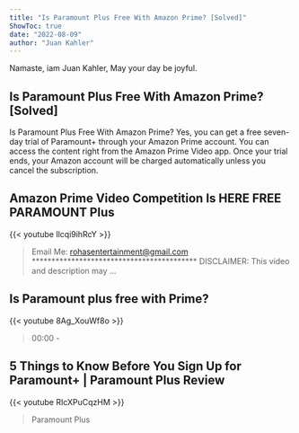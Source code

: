 ```yaml
---
title: "Is Paramount Plus Free With Amazon Prime? [Solved]"
ShowToc: true 
date: "2022-08-09"
author: "Juan Kahler" 
---
```


Namaste, iam Juan Kahler, May your day be joyful.
## Is Paramount Plus Free With Amazon Prime? [Solved]
Is Paramount Plus Free With Amazon Prime? Yes, you can get a free seven-day trial of Paramount+ through your Amazon Prime account. You can access the content right from the Amazon Prime Video app. Once your trial ends, your Amazon account will be charged automatically unless you cancel the subscription.

## Amazon Prime Video Competition Is HERE FREE PARAMOUNT Plus
{{< youtube Ilcqi9ihRcY >}}
>Email Me: rohasentertainment@gmail.com ****************************************** DISCLAIMER: This video and description may ...

## Is Paramount plus free with Prime?
{{< youtube 8Ag_XouWf8o >}}
>00:00 - 

## 5 Things to Know Before You Sign Up for Paramount+ | Paramount Plus Review
{{< youtube RIcXPuCqzHM >}}
>Paramount Plus

